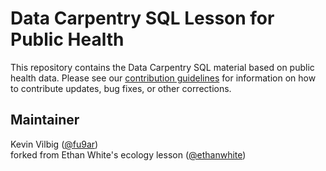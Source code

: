 # Data Carpentry SQL Lesson for Public Health

This repository contains the Data Carpentry SQL material based on public health
data. Please see our [contribution guidelines](CONTRIBUTING.md) for information
on how to contribute updates, bug fixes, or other corrections.

## Maintainer
Kevin Vilbig ([@fu9ar](https://github.com/fu9ar))  
forked from Ethan White's ecology lesson ([@ethanwhite](https://github.com/ethanwhite/))
